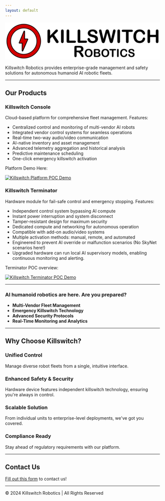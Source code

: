 ```yaml
---
layout: default
---
```

![Killswitch Logo](assets/images/killswitch_logo_full.png)

Killswitch Robotics provides enterprise-grade management and safety solutions for autonomous humanoid AI robotic fleets.

---

## Our Products

### Killswitch Console

Cloud-based platform for comprehensive fleet management. Features:

- Centralized control and monitoring of multi-vendor AI robots
- Integrated vendor control systems for seamless operations
- Real-time two-way audio/video communication
- AI-native inventory and asset management
- Advanced telemetry aggregation and historical analysis
- Predictive maintenance scheduling
- One-click emergency killswitch activation

Platform Demo Here:

[![Killswitch Platform POC Demo](https://img.youtube.com/vi/BUL1wJ6ANsg/0.jpg)](https://youtu.be/BUL1wJ6ANsg "Killswitch Platform POC Demo")

### Killswitch Terminator

Hardware module for fail-safe control and emergency stopping. Features:

- Independent control system bypassing AI compute
- Instant power interruption and system disconnect
- Tamper-resistant design for maximum security
- Dedicated compute and networking for autonomous operation
- Compatible with add-on audio/video systems
- Multiple activation methods: manual, remote, and automated
- Engineered to prevent AI override or malfunction scenarios (No SkyNet scenarios here!)
- Upgraded hardware can run local AI supervisory models, enabling continuous monitoring and alerting. 

Terminator POC overview:

[![Killswitch Terminator POC Demo](https://img.youtube.com/vi/Oh63NHZMSlI/0.jpg)](https://youtu.be/Oh63NHZMSlI "Killswitch Termiinator POC Demo")


---

### AI humanoid robotics are here. Are you prepared?

- **Multi-Vendor Fleet Management**
- **Emergency Killswitch Technology**
- **Advanced Security Protocols**
- **Real-Time Monitoring and Analytics**

---

## Why Choose Killswitch?

### Unified Control
Manage diverse robot fleets from a single, intuitive interface.

### Enhanced Safety & Security
Hardware device features independent killswitch technology, ensuring you're always in control.

### Scalable Solution
From individual units to enterprise-level deployments, we've got you covered.

### Compliance Ready
Stay ahead of regulatory requirements with our platform.

---


## Contact Us

[Fill out this form](https://forms.gle/BkBHsk7ZVjfM1xDb8) to contact us!

---

© 2024 Killswitch Robotics | All Rights Reserved
